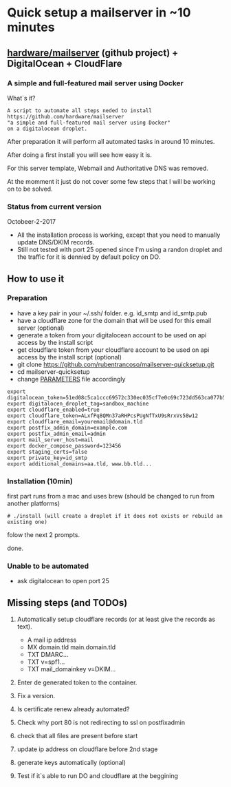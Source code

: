 # Quick setup a mailserver in ~10 minutes
## [hardware/mailserver](https://github.com/hardware/mailserver) (github project) + DigitalOcean + CloudFlare
### A simple and full-featured mail server using Docker

What`s it?

```
A script to automate all steps neded to install 
https://github.com/hardware/mailserver 
"a simple and full-featured mail server using Docker" 
on a digitalocean droplet.
```
After preparation it will perform all automated tasks in around 10 minutes.

After doing a first install you will see how easy it is.

For this server template, Webmail and Authoritative DNS was removed.

At the momment it just do not cover some few steps that I will be working on to be solved.

### Status from current version

Octobeer-2-2017
- All the installation process is working, except that you need to manually update DNS/DKIM records.
- Still not tested with port 25 opened since I'm using a randon droplet and the traffic for it is dennied by default policy on DO.

## How to use it

### Preparation

- have a key pair in your ~/.ssh/ folder. e.g. id_smtp and id_smtp.pub
- have a cloudflare zone for the domain that will be used for this email server (optional)
- generate a token from your digitalocean account to be used on api access by the install script
- get cloudflare token from your cloudflare account to be used on api access by the install script (optional)
- git clone https://github.com/rubentrancoso/mailserver-quicksetup.git
- cd mailserver-quicksetup
- change [PARAMETERS](PARAMETERS) file accordingly

```
export digitalocean_token=51ed08c5ca1ccc69572c330ec035cf7e0c69c723dd563ca077b51d2cbf6ba066
export digitalocen_droplet_tag=sandbox_machine
export cloudflare_enabled=true
export cloudflare_token=ALxfPq8QMn37aRHPcsPUgNfTxU9sRrxVs58w12
export cloudflare_email=youremail@domain.tld
export postfix_admin_domain=example.com
export postfix_admin_email=admin
export mail_server_host=mail
export docker_compose_password=123456
export staging_certs=false
export private_key=id_smtp
export additional_domains=aa.tld, www.bb.tld...
```

### Installation (10min)
first part runs from a mac and uses brew (should be changed to run from another platforms)
```
# ./install (will create a droplet if it does not exists or rebuild an existing one)
```
folow the next 2 prompts.

done.

### Unable to be automated

- ask digitalocean to open port 25

## Missing steps (and TODOs)

1. Automatically setup cloudflare records (or at least give the records as text).

   - A mail ip address
   - MX domain.tld main.domain.tld
   - TXT DMARC...
   - TXT v=spf1...
   - TXT mail_domainkey v=DKIM...
   
2. Enter de generated token to the container.

3. Fix a version.

4. Is certificate renew already automated?

5. Check why port 80 is not redirecting to ssl on postfixadmin

6. check that all files are present before start

7. update ip address on cloudflare before 2nd stage

8. generate keys automatically (optional)

9. Test if it`s able to run DO and cloudflare at the beggining
